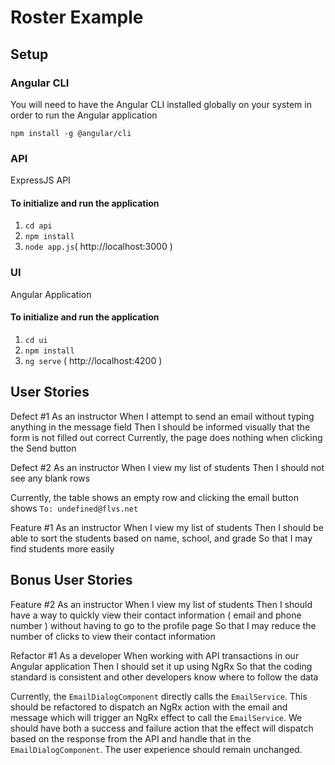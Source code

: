 # Roster Example

## Setup

### Angular CLI
You will need to have the Angular CLI installed globally on your system in order to run the Angular application

`npm install -g @angular/cli`

### API
ExpressJS API
#### To initialize and run the application
1. `cd api`
1. `npm install`
1. `node app.js`( http://localhost:3000 )

### UI
Angular Application
#### To initialize and run the application
1. `cd ui`
1. `npm install`
1. `ng serve` ( http://localhost:4200 )

## User Stories

Defect #1
As an instructor
When I attempt to send an email without typing anything in the message field
Then I should be informed visually that the form is not filled out correct
Currently, the page does nothing when clicking the Send button

Defect #2
As an instructor
When I view my list of students
Then I should not see any blank rows

Currently, the table shows an empty row and clicking the email button shows `To: undefined@flvs.net`

Feature #1
As an instructor
When I view my list of students
Then I should be able to sort the students based on name, school, and grade
So that I may find students more easily

## Bonus User Stories

Feature #2
As an instructor
When I view my list of students
Then I should have a way to quickly view their contact information ( email and phone number ) without having to go to the profile page
So that I may reduce the number of clicks to view their contact information

Refactor #1
As a developer
When working with API transactions in our Angular application
Then I should set it up using NgRx
So that the coding standard is consistent and other developers know where to follow the data

Currently, the `EmailDialogComponent` directly calls the `EmailService`. This should be refactored to dispatch an NgRx action with the email and message which will trigger an NgRx effect to call the `EmailService`. We should have both a success and failure action that the effect will dispatch based on the response from the API and handle that in the `EmailDialogComponent`. The user experience should remain unchanged.
